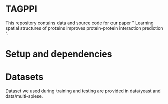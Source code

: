 # TAGPPI

This repository contains data and source code for our paper " Learning spatial structures of proteins improves protein-protein interaction prediction ".

# Setup and dependencies


# Datasets

Dataset we used during training and testing are provided in data/yeast and data/multi-spiese.

# 

